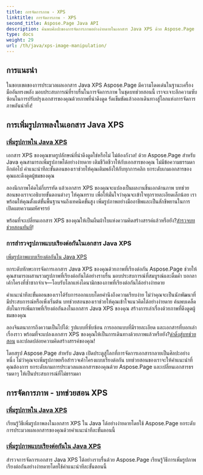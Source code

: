 ```yaml
---
title: การจัดการภาพ - XPS
linktitle: การจัดการภาพ - XPS
second_title: Aspose.Page Java API
description: ค้นพบศิลปะของการจัดการภาพอย่างง่ายดายในเอกสาร Java XPS ด้วย Aspose.Page เรียนรู้การเพิ่มและจัดเรียงรูปภาพอย่างราบรื่นเพื่อการประมวลผลเอกสารที่ได้รับการปรับปรุง
type: docs
weight: 29
url: /th/java/xps-image-manipulation/
---
```


## การแนะนำ

ในขอบเขตของการประมวลผลเอกสาร Java XPS Aspose.Page มีความโดดเด่นในฐานะเครื่องมืออันทรงพลัง มอบประสบการณ์ที่ราบรื่นในการจัดการภาพ ในชุดบทช่วยสอนนี้ เราจะเจาะลึกความซับซ้อนในการปรับปรุงเอกสารของคุณด้วยภาพที่น่าดึงดูด รัดเข็มขัดแล้วออกเดินทางสู่โลกแห่งการจัดการภาพอันน่าทึ่ง!

## การเพิ่มรูปภาพลงในเอกสาร Java XPS
### [เพิ่มรูปภาพใน Java XPS](./add-image/)

เอกสาร XPS ของคุณขาดรูปลักษณ์ที่น่าดึงดูดใช่หรือไม่ ไม่ต้องกังวล! ด้วย Aspose.Page สำหรับ Java คุณสามารถเพิ่มรูปภาพได้อย่างง่ายดาย เติมชีวิตชีวาให้กับเอกสารของคุณ ไม่มีข้อความธรรมดาอีกต่อไป คำแนะนำทีละขั้นตอนของเราช่วยให้คุณเติมพลังให้กับทุกการคลิก ยกระดับเกมเอกสารของคุณและดึงดูดผู้ชมของคุณ

ลองนึกภาพโค้ดไม่กี่บรรทัด แล้วเอกสาร XPS ของคุณจะแปลงเป็นผลงานชิ้นเอกด้านภาพ บทช่วยสอนของเราจะอธิบายขั้นตอนต่างๆ ให้คุณทราบ เพื่อให้มั่นใจว่าคุณจะเข้าใจทุกรายละเอียดเล็กน้อย เราพร้อมให้คุณตั้งแต่ขั้นพื้นฐานจนถึงเทคนิคขั้นสูง เพิ่มรูปภาพอย่างมืออาชีพและเป็นสักขีพยานในการเปิดเผยความมหัศจรรย์

 พร้อมที่จะเปลี่ยนเอกสาร XPS ของคุณให้เป็นผืนผ้าใบแห่งความคิดสร้างสรรค์แล้วหรือยัง?[สำรวจบทช่วยสอนทันที](./add-image/)!

### การสำรวจรูปภาพแบบเรียงต่อกันในเอกสาร Java XPS
[เพิ่มรูปภาพแบบเรียงต่อกันใน Java XPS](./add-tiled-image/)

ยกระดับทักษะการจัดการเอกสาร Java XPS ของคุณด้วยภาพที่เรียงต่อกัน Aspose.Page ช่วยให้คุณสามารถผสานรวมรูปภาพที่เรียงต่อกันได้อย่างราบรื่น มอบประสบการณ์ที่สมบูรณ์และดื่มด่ำ บอกลาเค้าโครงที่ซ้ำซากจำเจ—โอบรับโลกแห่งไดนามิกของภาพที่เรียงต่อกันได้อย่างง่ายดาย

คำแนะนำทีละขั้นตอนของเราได้รับการออกแบบโดยคำนึงถึงความเรียบง่าย ไม่ว่าคุณจะเป็นนักพัฒนาที่มีประสบการณ์หรือเพิ่งเริ่มต้น บทช่วยสอนของเราช่วยให้คุณเข้าใจแนวคิดได้อย่างง่ายดาย ค้นพบเคล็ดลับในการเพิ่มภาพที่เรียงต่อกันลงในเอกสาร Java XPS ของคุณ สร้างการเล่าเรื่องด้วยภาพที่ดึงดูดผู้ชมของคุณ

 ลองจินตนาการถึงความเป็นไปได้: รูปแบบที่ซับซ้อน การออกแบบที่มีรายละเอียด และเอกสารที่บอกเล่าเรื่องราว พร้อมที่จะแปลงเอกสาร XPS ของคุณให้เป็นการเดินทางด้วยภาพแล้วหรือยัง?[ดำดิ่งสู่บทช่วยสอน](./add-tiled-image/) และปลดปล่อยความคิดสร้างสรรค์ของคุณ!

โดยสรุป Aspose.Page สำหรับ Java เปิดประตูสู่โลกที่การจัดการเอกสารกลายเป็นศิลปะอย่างหนึ่ง ไม่ว่าคุณจะเพิ่มรูปภาพหรือสำรวจเค้าโครงแบบเรียงต่อกัน บทช่วยสอนของเราจะให้คำแนะนำที่คุณต้องการ ยกระดับเกมการประมวลผลเอกสารของคุณด้วย Aspose.Page และเปลี่ยนเอกสารธรรมดาๆ ให้เป็นประสบการณ์ที่ไม่ธรรมดา
## การจัดการภาพ - บทช่วยสอน XPS
### [เพิ่มรูปภาพใน Java XPS](./add-image/)
เรียนรู้วิธีเพิ่มรูปภาพลงในเอกสาร XPS ใน Java ได้อย่างง่ายดายโดยใช้ Aspose.Page ยกระดับการประมวลผลเอกสารของคุณด้วยคำแนะนำทีละขั้นตอนนี้
### [เพิ่มรูปภาพแบบเรียงต่อกันใน Java XPS](./add-tiled-image/)
สำรวจการจัดการเอกสาร Java XPS ได้อย่างราบรื่นด้วย Aspose.Page เรียนรู้วิธีการเพิ่มรูปภาพเรียงต่อกันอย่างง่ายดายโดยใช้คำแนะนำทีละขั้นตอนนี้
